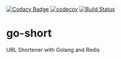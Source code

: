 [![Codacy Badge](https://api.codacy.com/project/badge/Grade/80264393bec5468fb138de70d72d730f)](https://www.codacy.com/app/ryanbenson/go-short?utm_source=github.com&amp;utm_medium=referral&amp;utm_content=ryanbenson/go-short&amp;utm_campaign=Badge_Grade) [![codecov](https://codecov.io/gh/ryanbenson/go-short/branch/master/graph/badge.svg)](https://codecov.io/gh/ryanbenson/go-short) [![Build Status](https://travis-ci.org/ryanbenson/go-short.svg?branch=master)](https://travis-ci.org/ryanbenson/go-short)


# go-short
URL Shortener with Golang and Redis
